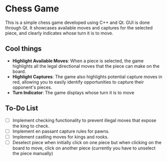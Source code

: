 # Chess Game

This is a simple chess game developed using C++ and Qt. GUI is done through Qt. It showcases available moves and captures for the selected piece, and clearly indicates whose turn it is to move.

## Cool things

- **Highlight Available Moves**: When a piece is selected, the game highlights all the legal directional moves that the piece can make on the board.
- **Highlight Captures**: The game also highlights potential capture moves in red, allowing you to easily identify opportunities to capture their opponent's pieces.
- **Turn Indicator**: The game displays whose turn it is to move

## To-Do List

- [ ] Implement checking functionality to prevent illegal moves that expose the king to check.
- [ ] Implement en passant capture rules for pawns.
- [ ] Implement castling moves for kings and rooks.
- [ ] Deselect piece when initially click on one piece but when clicking on the board to move, click on another piece (currently you have to unselect the piece manually)
